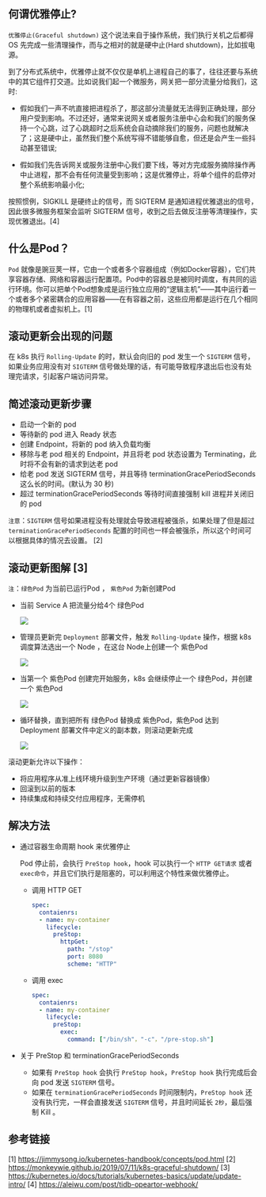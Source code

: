 ## 何谓优雅停止?
`优雅停止(Graceful shutdown)` 这个说法来自于操作系统，我们执行关机之后都得 OS 先完成一些清理操作，而与之相对的就是硬中止(Hard shutdown)，比如拔电源。

到了分布式系统中，优雅停止就不仅仅是单机上进程自己的事了，往往还要与系统中的其它组件打交道。比如说我们起一个微服务，网关把一部分流量分给我们，这时:

- 假如我们一声不吭直接把进程杀了，那这部分流量就无法得到正确处理，部分用户受到影响。不过还好，通常来说网关或者服务注册中心会和我们的服务保持一个心跳，过了心跳超时之后系统会自动摘除我们的服务，问题也就解决了；这是硬中止，虽然我们整个系统写得不错能够自愈，但还是会产生一些抖动甚至错误;

- 假如我们先告诉网关或服务注册中心我们要下线，等对方完成服务摘除操作再中止进程，那不会有任何流量受到影响；这是优雅停止，将单个组件的启停对整个系统影响最小化;

按照惯例，SIGKILL 是硬终止的信号，而 SIGTERM 是通知进程优雅退出的信号，因此很多微服务框架会监听 SIGTERM 信号，收到之后去做反注册等清理操作，实现优雅退出。[4]


## 什么是Pod？

`Pod` 就像是豌豆荚一样，它由一个或者多个容器组成（例如Docker容器），它们共享容器存储、网络和容器运行配置项。Pod中的容器总是被同时调度，有共同的运行环境。你可以把单个Pod想象成是运行独立应用的“逻辑主机”——其中运行着一个或者多个紧密耦合的应用容器——在有容器之前，这些应用都是运行在几个相同的物理机或者虚拟机上。[1]


## 滚动更新会出现的问题
在 k8s 执行 `Rolling-Update` 的时，默认会向旧的 pod 发生一个 `SIGTERM` 信号，如果业务应用没有对 `SIGTERM` 信号做处理的话，有可能导致程序退出后也没有处理完请求，引起客户端访问异常。


## 简述滚动更新步骤

- 启动一个新的 pod
- 等待新的 pod 进入 Ready 状态
- 创建 Endpoint，将新的 pod 纳入负载均衡
- 移除与老 pod 相关的 Endpoint，并且将老 pod 状态设置为 Terminating，此时将不会有新的请求到达老 pod
- 给老 pod 发送 SIGTERM 信号，并且等待 terminationGracePeriodSeconds 这么长的时间。(默认为 30 秒)
- 超过 terminationGracePeriodSeconds 等待时间直接强制 kill 进程并关闭旧的 pod

`注意`：`SIGTERM` 信号如果进程没有处理就会导致进程被强杀，如果处理了但是超过 `terminationGracePeriodSeconds` 配置的时间也一样会被强杀，所以这个时间可以根据具体的情况去设置。 [2]

## 滚动更新图解 [3]

`注`：`绿色Pod` 为当前已运行Pod ， `紫色Pod` 为新创建Pod

- 当前 Service A 把流量分给4个 绿色Pod

	![](/img/rolling-update-1.png)

- 管理员更新完 `Deployment` 部署文件，触发 `Rolling-Update` 操作，根据 k8s 调度算法选出一个 Node ，在这台 Node上创建一个 紫色Pod

	![](/img/rolling-update-2.png)

- 当第一个 紫色Pod 创建完开始服务，k8s 会继续停止一个 绿色Pod，并创建一个 紫色Pod

	![](/img/rolling-update-3.png)

- 循环替换，直到把所有 绿色Pod 替换成 紫色Pod，紫色Pod 达到 Deployment 部署文件中定义的副本数，则滚动更新完成

	![](/img/rolling-update-4.png)


滚动更新允许以下操作：

- 将应用程序从准上线环境升级到生产环境（通过更新容器镜像）
- 回滚到以前的版本
- 持续集成和持续交付应用程序，无需停机

## 解决方法

- 通过容器生命周期 hook 来优雅停止

    Pod 停止前，会执行 `PreStop hook`，hook 可以执行一个 `HTTP GET请求` 或者 `exec命令`，并且它们执行是阻塞的，可以利用这个特性来做优雅停止。

    - 调用 HTTP GET
        ```yaml
		spec:
		  contaienrs:
		  - name: my-container
		    lifecycle:
		      preStop:
		        httpGet:
		          path: "/stop"
		          port: 8080
		          scheme: "HTTP"
        ```

    - 调用 exec
        ```yaml
		spec:
		  contaienrs:
		  - name: my-container
		    lifecycle:
		      preStop:
		        exec:
		          command: ["/bin/sh"，"-c"，"/pre-stop.sh"]
        ```


- 关于 PreStop 和 terminationGracePeriodSeconds

    - 如果有 `PreStop hook` 会执行 `PreStop hook`，`PreStop hook` 执行完成后会向 pod 发送 `SIGTERM` 信号。
    - 如果在 `terminationGracePeriodSeconds` 时间限制内，`PreStop hook` 还没有执行完，一样会直接发送 `SIGTERM` 信号，并且时间延长 `2秒`，最后强制 Kill 。

## 参考链接
[1] https://jimmysong.io/kubernetes-handbook/concepts/pod.html
[2] https://monkeywie.github.io/2019/07/11/k8s-graceful-shutdown/
[3] https://kubernetes.io/docs/tutorials/kubernetes-basics/update/update-intro/
[4] https://aleiwu.com/post/tidb-opeartor-webhook/